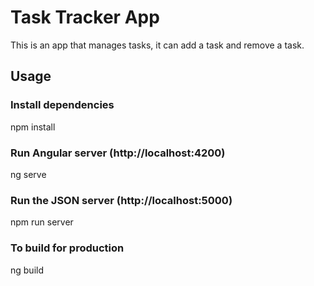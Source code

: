 # Task Tracker App
This is an app that manages tasks, it can add a task and remove a task. 

## Usage
### Install dependencies
npm install

### Run Angular server (http://localhost:4200)
ng serve

### Run the JSON server (http://localhost:5000)
npm run server

### To build for production
ng build